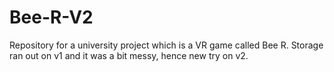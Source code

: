 # Bee-R-V2
Repository for a university project which is a VR game called Bee R. Storage ran out on v1 and it was a bit messy, hence new try on v2.
